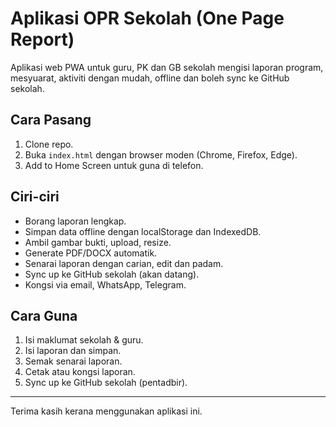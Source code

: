 # Aplikasi OPR Sekolah (One Page Report)

Aplikasi web PWA untuk guru, PK dan GB sekolah mengisi laporan program, mesyuarat, aktiviti dengan mudah, offline dan boleh sync ke GitHub sekolah.

## Cara Pasang
1. Clone repo.
2. Buka `index.html` dengan browser moden (Chrome, Firefox, Edge).
3. Add to Home Screen untuk guna di telefon.

## Ciri-ciri
- Borang laporan lengkap.
- Simpan data offline dengan localStorage dan IndexedDB.
- Ambil gambar bukti, upload, resize.
- Generate PDF/DOCX automatik.
- Senarai laporan dengan carian, edit dan padam.
- Sync up ke GitHub sekolah (akan datang).
- Kongsi via email, WhatsApp, Telegram.

## Cara Guna
1. Isi maklumat sekolah & guru.
2. Isi laporan dan simpan.
3. Semak senarai laporan.
4. Cetak atau kongsi laporan.
5. Sync up ke GitHub sekolah (pentadbir).

---

Terima kasih kerana menggunakan aplikasi ini.
